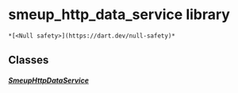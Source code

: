 


# smeup_http_data_service library






    *[<Null safety>](https://dart.dev/null-safety)*





## Classes

##### [SmeupHttpDataService](../smeup_services_smeup_http_data_service/SmeupHttpDataService-class.md)



 















